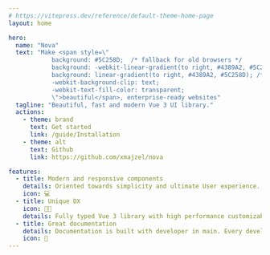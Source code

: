 ```yaml
---
# https://vitepress.dev/reference/default-theme-home-page
layout: home

hero:
  name: "Nova"
  text: "Make <span style=\"
            background: #5C258D;  /* fallback for old browsers */
            background: -webkit-linear-gradient(to right, #4389A2, #5C258D);  /* Chrome 10-25, Safari 5.1-6 */
            background: linear-gradient(to right, #4389A2, #5C258D); /* W3C, IE 10+/ Edge, Firefox 16+, Chrome 26+, Opera 12+, Safari 7+ */
            -webkit-background-clip: text;
            -webkit-text-fill-color: transparent;
            \">beautiful</span>, enterprise-ready websites"
  tagline: "Beautiful, fast and modern Vue 3 UI library."
  actions:
    - theme: brand
      text: Get started
      link: /guide/Installation
    - theme: alt
      text: Github
      link: https://github.com/xmajzel/nova

features:
  - title: Modern and responsive components
    details: Oriented towards simplicity and ultimate User experience.
    icon: 💻
  - title: Unique DX
    icon: 🧑‍💻
    details: Fully typed Vue 3 library with high performance customizable components will speed up your development.
  - title: Great documentation
    details: Documentation is built with developer in main. Every developer deserves great documentation.
    icon: 📑
---
```


